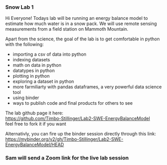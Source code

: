 ### Snow Lab 1

Hi Everyone! Todays lab will be running an energy balance model to estimate how much water is in a snow pack.  We will use remote sensing measurements
from a field station on Mammoth Mountain. 

Apart from the science, the goal of the lab is to get comfortable in python with the following:
* importing a csv of data into python
* indexing datasets
* math on data in python
* datatypes in python
* plotting in python
* exploring a dataset in python
* more farmiliarty with pandas dataframes, a very powerful data science tool
* using binder
* ways to publish code and final products for others to see

The lab github page it here:   
https://github.com/Timbo-Stillinger/Lab2-SWE-EnergyBalanceModel  
feel free to fork it if you want

Alternativly, you can fire up the binder session directly through this link:  
https://mybinder.org/v2/gh/Timbo-Stillinger/Lab2-SWE-EnergyBalanceModel/HEAD

### Sam will send a Zoom link for the live lab session
